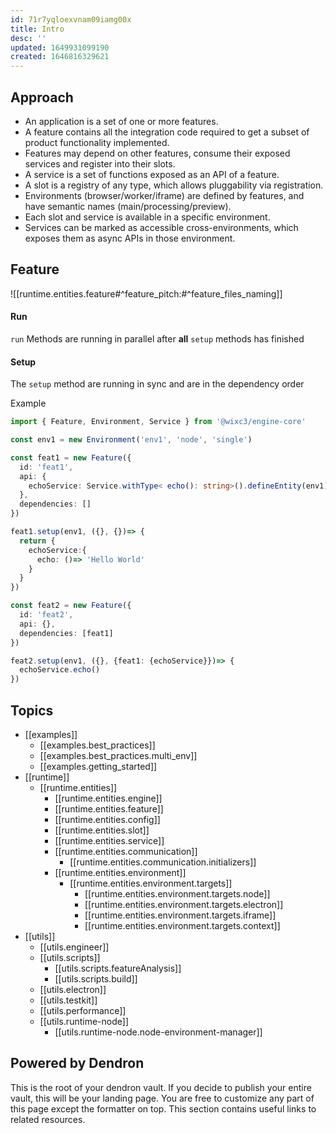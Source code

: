 ```yaml
---
id: 71r7yqloexvnam09iamg00x
title: Intro
desc: ''
updated: 1649931099190
created: 1646816329621
---
```


## Approach

- An application is a set of one or more features.
- A feature contains all the integration code required to get a subset of product functionality implemented.
- Features may depend on other features, consume their exposed services and register into their slots.
- A service is a set of functions exposed as an API of a feature.
- A slot is a registry of any type, which allows pluggability via registration.
- Environments (browser/worker/iframe) are defined by features, and have semantic names (main/processing/preview).
- Each slot and service is available in a specific environment.
- Services can be marked as accessible cross-environments, which exposes them as async APIs in those environment.

## Feature

![[runtime.entities.feature#^feature_pitch:#^feature_files_naming]]

#### Run

`run` Methods are running in parallel after **all** `setup` methods has finished

#### Setup

The `setup` method are running in sync and are in the dependency order 

Example

```typescript
import { Feature, Environment, Service } from '@wixc3/engine-core'

const env1 = new Environment('env1', 'node', 'single')

const feat1 = new Feature({
  id: 'feat1',
  api: {
    echoService: Service.withType< echo(): string>().defineEntity(env1)
  },
  dependencies: []
})

feat1.setup(env1, ({}, {})=> {
  return {
    echoService:{
      echo: ()=> 'Hello World'
    }
  }
})

const feat2 = new Feature({
  id: 'feat2',
  api: {},
  dependencies: [feat1]
})

feat2.setup(env1, ({}, {feat1: {echoService}})=> {
  echoService.echo()
})
```

## Topics

- [[examples]]
    - [[examples.best_practices]]
    - [[examples.best_practices.multi_env]]
    - [[examples.getting_started]]
- [[runtime]]
  - [[runtime.entities]]
    - [[runtime.entities.engine]]
    - [[runtime.entities.feature]]
    - [[runtime.entities.config]]
    - [[runtime.entities.slot]]
    - [[runtime.entities.service]]
    - [[runtime.entities.communication]]
      - [[runtime.entities.communication.initializers]]
    - [[runtime.entities.environment]]
      - [[runtime.entities.environment.targets]]
        - [[runtime.entities.environment.targets.node]]
        - [[runtime.entities.environment.targets.electron]]
        - [[runtime.entities.environment.targets.iframe]]
        - [[runtime.entities.environment.targets.context]]
- [[utils]]
  - [[utils.engineer]]
  - [[utils.scripts]]
    - [[utils.scripts.featureAnalysis]]
    - [[utils.scripts.build]]
  - [[utils.electron]]
  - [[utils.testkit]]
  - [[utils.performance]]
  - [[utils.runtime-node]]
    - [[utils.runtime-node.node-environment-manager]]


## Powered by Dendron

This is the root of your dendron vault. If you decide to publish your entire vault, this will be your landing page. You are free to customize any part of this page except the formatter on top.
This section contains useful links to related resources.
